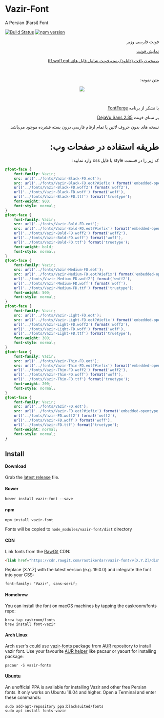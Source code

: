 # Vazir-Font
A Persian (Farsi) Font

[![Build Status](https://travis-ci.org/rastikerdar/vazir-font.svg?branch=master)](https://travis-ci.org/rastikerdar/vazir-font)
[![npm version](https://badge.fury.io/js/vazir-font.svg)](https://badge.fury.io/js/vazir-font)


<p dir="rtl">
فونت فارسی وزیر <br />

<p dir="rtl"><a href="http://rastikerdar.github.io/vazir-font/">نمایش فونت</a></p>
<p dir="rtl"><a href="https://github.com/rastikerdar/vazir-font/releases">صفحه دریافت (دانلود) بسته فونت شامل فایل های ttf,woff,eot</a></p> <br />

<p dir="rtl">متن نمونه:</p>

<p align="center">
    <img src="./sample.png">
</p>

<br>

<p dir="rtl"> با تشکر از برنامه  <a href="https://fontforge.github.io">FontForge</a></p>
<p dir="rtl"> بر مبنای فونت <a href="https://dejavu-fonts.github.io/">DejaVu Sans 2.35</a></p>

</p>
<p lang="fa" dir="rtl" align="right">
نسخه های بدون حروف لاتین یا تمام ارقام فارسی درون بسته فشرده موجود می‌باشد.
</p>
<h1 dir="rtl">
طریقه استفاده در صفحات وب:
</h1>

<p dir="rtl">
کد زیر را در قسمت style یا فایل css وارد نمایید:
</p>


```css
@font-face {
    font-family: Vazir;
    src: url('../fonts/Vazir-Black-FD.eot');
    src: url('../fonts/Vazir-Black-FD.eot?#iefix') format('embedded-opentype'),
	url('../fonts/Vazir-Black-FD.woff2') format('woff2'),
    url('../fonts/Vazir-Black-FD.woff') format('woff'),
    url('../fonts/Vazir-Black-FD.ttf') format('truetype');
    font-weight: 900;
	font-style: normal;
}
@font-face {
    font-family: Vazir;
    src: url('../fonts/Vazir-Bold-FD.eot');
    src: url('../fonts/Vazir-Bold-FD.eot?#iefix') format('embedded-opentype'),
	url('../fonts/Vazir-Bold-FD.woff2') format('woff2'),
    url('../fonts/Vazir-Bold-FD.woff') format('woff'),
    url('../fonts/Vazir-Bold-FD.ttf') format('truetype');
    font-weight: bold;
	font-style: normal;
}
@font-face {
    font-family: Vazir;
    src: url('../fonts/Vazir-Medium-FD.eot');
    src: url('../fonts/Vazir-Medium-FD.eot?#iefix') format('embedded-opentype'),
	url('../fonts/Vazir-Medium-FD.woff2') format('woff2'),
    url('../fonts/Vazir-Medium-FD.woff') format('woff'),
    url('../fonts/Vazir-Medium-FD.ttf') format('truetype');
    font-weight: 500;
	font-style: normal;
}
@font-face {
    font-family: Vazir;
    src: url('../fonts/Vazir-Light-FD.eot');
    src: url('../fonts/Vazir-Light-FD.eot?#iefix') format('embedded-opentype'),
	url('../fonts/Vazir-Light-FD.woff2') format('woff2'),
    url('../fonts/Vazir-Light-FD.woff') format('woff'),
    url('../fonts/Vazir-Light-FD.ttf') format('truetype');
    font-weight: 300;
	font-style: normal;
}
@font-face {
    font-family: Vazir;
    src: url('../fonts/Vazir-Thin-FD.eot');
    src: url('../fonts/Vazir-Thin-FD.eot?#iefix') format('embedded-opentype'),
	url('../fonts/Vazir-Thin-FD.woff2') format('woff2'),
    url('../fonts/Vazir-Thin-FD.woff') format('woff'),
    url('../fonts/Vazir-Thin-FD.ttf') format('truetype');
    font-weight: 200;
	font-style: normal;
}
@font-face {
    font-family: Vazir;
    src: url('../fonts/Vazir-FD.eot');
    src: url('../fonts/Vazir-FD.eot?#iefix') format('embedded-opentype'),
	url('../fonts/Vazir-FD.woff2') format('woff2'),
    url('../fonts/Vazir-FD.woff') format('woff'),
    url('../fonts/Vazir-FD.ttf') format('truetype');
    font-weight: normal;
	font-style: normal;
}
```

## Install

#### Download
Grab the [latest release](https://github.com/rastikerdar/vazir-font/releases/latest) file.

#### Bower
```
bower install vazir-font --save
```

#### npm
```
npm install vazir-font
```
Fonts will be copied to `node_modules/vazir-font/dist` directory

#### CDN
Link fonts from the [RawGit](https://rawgit.com) CDN:

```html
<link href="https://cdn.rawgit.com/rastikerdar/vazir-font/v[X.Y.Z]/dist/font-face.css" rel="stylesheet" type="text/css" />
```

Replace [X.Y.Z] with the latest version (e.g. 19.0.0) and integrate the font into your CSS:

```
font-family: 'Vazir', sans-serif;
```

#### Homebrew
You can install the font on macOS machines by tapping the caskroom/fonts repo:

```shell
brew tap caskroom/fonts
brew install font-vazir
```

#### Arch Linux
Arch user's could use [vazir-fonts](https://aur.archlinux.org/packages/vazir-fonts/) package from [AUR](https://aur.archlinux.org/) repository to install vazir font.
Use your favourite [AUR helper](https://wiki.archlinux.org/index.php/AUR_helpers) like pacaur or yaourt for installing package:

```shell
pacaur -S vazir-fonts
```
#### Ubuntu
An unofficial PPA is available for installing Vazir and other free Persian fonts. It only works on Ubuntu 18.04 and higher. Open a Terminal and enter these commands:
```shell
sudo add-apt-repository ppa:blacksuited/fonts
sudo apt install fonts-vazir
```
